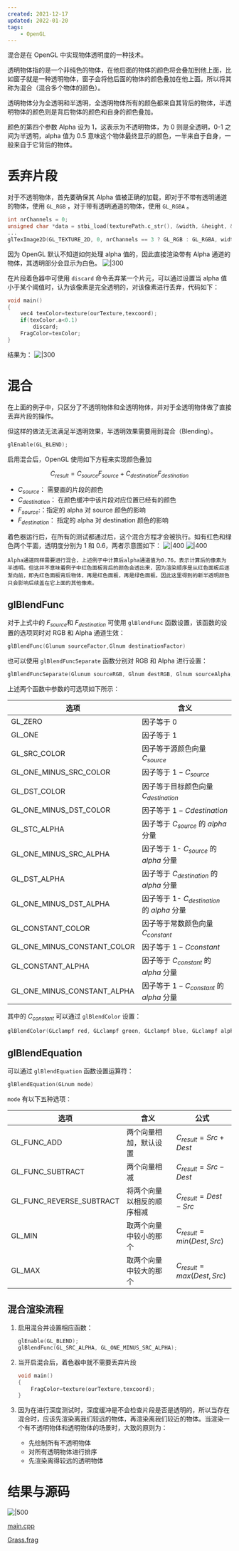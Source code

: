 ```yaml
---
created: 2021-12-17
updated: 2022-01-20
tags:
    - OpenGL
---
```


混合是在 OpenGL 中实现物体透明度的一种技术。

透明物体指的是一个非纯色的物体，在他后面的物体的颜色将会叠加到他上面，比如窗子就是一种透明物体，窗子会将他后面的物体的颜色叠加在他上面。所以将其称为混合（混合多个物体的颜色）。

透明物体分为全透明和半透明，全透明物体所有的颜色都来自其背后的物体，半透明物体的颜色则是背后物体的颜色和自身的颜色叠加。

颜色的第四个参数 Alpha 设为 1，这表示为不透明物体，为 0 则是全透明，0-1 之间为半透明，alpha 值为 0.5 意味这个物体最终显示的颜色，一半来自于自身，一般来自于它背后的物体。

# 丢弃片段

对于不透明物体，首先要确保其 Alpha 值被正确的加载，即对于不带有透明通道的物体，使用 `GL_RGB` ，对于带有透明通道的物体，使用 `GL_RGBA` 。

```cpp
int nrChannels = 0;
unsigned char *data = stbi_load(texturePath.c_str(), &width, &height, &nrChannels, 0);
...
glTexImage2D(GL_TEXTURE_2D, 0, nrChannels == 3 ? GL_RGB : GL_RGBA, width, height, 0, nrChannels == 3 ? GL_RGB : GL_RGBA, GL_UNSIGNED_BYTE, data);
```

因为 OpenGL 默认不知道如何处理 alpha 值的，因此直接渲染带有 Alpha 通道的物体，其透明部分会显示为白色。
![|300](assets/Ch%2017%20Blending/Untitled.png)

在片段着色器中可使用 `discard` 命令丢弃某一个片元，可以通过设置当 alpha 值小于某个阈值时，认为该像素是完全透明的，对该像素进行丢弃，代码如下：

```cpp
void main()
{
    vec4 texColor=texture(ourTexture,texcoord);
    if(texColor.a<0.1)
        discard;
    FragColor=texColor;
}
```

结果为：
![|300](assets/Ch%2017%20Blending/Untitled%201.png)

# 混合

在上面的例子中，只区分了不透明物体和全透明物体，并对于全透明物体做了直接丢弃片段的操作。

但这样的做法无法满足半透明效果，半透明效果需要用到混合（Blending）。

```cpp
glEnable(GL_BLEND);
```

启用混合后，OpenGL 使用如下方程来实现颜色叠加

$$C_{result}= C_{source}F_{source}+C_{destination}F_{destination}$$

- $C_{source}$： 需要画的片段的颜色
- $C_{destination}$： 在颜色缓冲中该片段对应位置已经有的颜色
- $F_{source}$:：指定的 alpha 对 source 颜色的影响
- $F_{destination}$： 指定的 alpha 对 destination 颜色的影响

着色器运行后，在所有的测试都通过后，这个混合方程才会被执行。如有红色和绿色两个平面，透明度分别为 1 和 0.6，两者示意图如下：
![|400](assets/Ch%2017%20Blending/Untitled%202.png)
![|400](assets/Ch%2017%20Blending/Untitled%203.png)

```ad-warning
Alpha通道同样需要进行混合，上述例子中计算后alpha通道值为0.76，表示计算后的像素为半透明。但这并不意味着例子中红色面板背后的颜色会透出来，因为渲染顺序是从红色面板后逐渐向前，即先红色面板背后物体，再是红色面板，再是绿色面板。因此这里得到的新半透明颜色只会影响后续盖在它上面的其他像素。
```

## glBlendFunc

对于上式中的 $F_{source}$和 $F_{destination}$ 可使用 `glBlendFunc` 函数设置，该函数的设置的选项同时对 RGB 和 Alpha 通道生效：

```cpp
glBlendFunc(Glunum sourceFactor,Glnum destinationFactor)
```

也可以使用 `glBlendFuncSeparate` 函数分别对 RGB 和 Alpha 进行设置：

```cpp
glBlendFuncSeparate(Glunum sourceRGB, Glnum destRGB, Glnum sourceAlpha, Glnum destAlpha);
```

上述两个函数中参数的可选项如下所示：

| 选项                        | 含义                                          |
| --------------------------- | --------------------------------------------- |
| GL_ZERO                     | 因子等于 0                                    |
| GL_ONE                      | 因子等于 1                                    |
| GL_SRC_COLOR                | 因子等于源颜色向量 $C_{source}$               |
| GL_ONE_MINUS_SRC_COLOR      | 因子等于 $1-C_{source}$                       |
| GL_DST_COLOR                | 因子等于目标颜色向量 $C_{destination}$        |
| GL_ONE_MINUS_DST_COLOR      | 因子等于 $1-C{destination}$                   |
| GL_STC_ALPHA                | 因子等于 $C_{source}$ 的 $alpha$ 分量         |
| GL_ONE_MINUS_SRC_ALPHA      | 因子等于 1- $C_{source}$ 的 $alpha$ 分量      |
| GL_DST_ALPHA                | 因子等于 $C_{destination}$ 的 $alpha$ 分量    |
| GL_ONE_MINUS_DST_ALPHA      | 因子等于 1- $C_{destination}$ 的 $alpha$ 分量 |
| GL_CONSTANT_COLOR           | 因子等于常数颜色向量 $C_{constant}$           |
| GL_ONE_MINUS_CONSTANT_COLOR | 因子等于 $1- C{constant}$                     |
| GL_CONSTANT_ALPHA           | 因子等于 $C_{constant}$ 的 $alpha$ 分量       |
| GL_ONE_MINUS_CONSTANT_ALPHA | 因子等于 $1-C_{constant}$ 的 $alpha$ 分量     |

其中的 $C_{constant}$ 可以通过 `glBlendColor` 设置：

```cpp
glBlendColor(GLclampf red, GLclampf green, GLclampf blue, GLclampf alpha)
```

## glBlendEquation

可以通过 `glBlendEquation` 函数设置运算符：

```cpp
glBlendEquation(GLnum mode)
```

`mode` 有以下五种选项：

| 选项                     | 含义                       | 公式                          |
| ------------------------ | -------------------------- | ----------------------------- |
| GL_FUNC_ADD              | 两个向量相加，默认设置     | $C_{result} = Src + Dest$     |
| GL_FUNC_SUBTRACT         | 两个向量相减               | $C_{result} = Src - Dest$     |
| GL_FUNC_REVERSE_SUBTRACT | 将两个向量以相反的顺序相减 | $C_{result} = Dest - Src$     |
| GL_MIN                   | 取两个向量中较小的那个     | $C_{result} = min(Dest, Src)$ |
| GL_MAX                   | 取两个向量中较大的那个     | $C_{result} = max(Dest, Src)$ |

## 混合渲染流程

1.  启用混合并设置相应函数：

    ```cpp
    glEnable(GL_BLEND);
    glBlendFunc(GL_SRC_ALPHA, GL_ONE_MINUS_SRC_ALPHA);
    ```

2.  当开启混合后，着色器中就不需要丢弃片段

    ```cpp
    void main()
    {
        FragColor=texture(ourTexture,texcoord);
    }
    ```

3.  因为在进行深度测试时，深度缓冲是不会检查片段是否是透明的，所以当存在混合时，应该先渲染离我们较远的物体，再渲染离我们较近的物体。当渲染一个有不透明物体和透明物体的场景时，大致的原则为：

    - 先绘制所有不透明物体
    - 对所有透明物体进行排序
    - 先渲染离得较远的透明物体

# 结果与源码
![|500](assets/Ch%2017%20Blending/Untitled%204.png)

 [main.cpp](https://raw.githubusercontent.com/xuejiaW/Study-Notes/master/LearnOpenGL_VSCode/src/15.Blending/main.cpp)

 [Grass.frag](https://raw.githubusercontent.com/xuejiaW/Study-Notes/master/LearnOpenGL_VSCode/src/15.Blending/Grass.frag)
